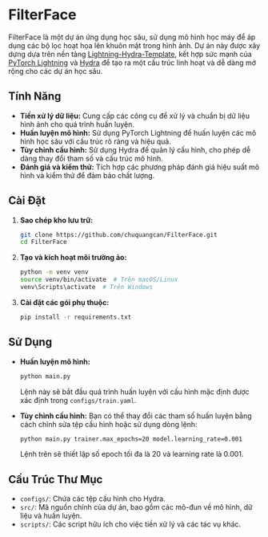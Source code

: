 # FilterFace

FilterFace là một dự án ứng dụng học sâu, sử dụng mô hình học máy để áp dụng các bộ lọc hoạt họa lên khuôn mặt trong hình ảnh. Dự án này được xây dựng dựa trên nền tảng [Lightning-Hydra-Template](https://github.com/ashleve/lightning-hydra-template), kết hợp sức mạnh của [PyTorch Lightning](https://www.pytorchlightning.ai/) và [Hydra](https://hydra.cc/) để tạo ra một cấu trúc linh hoạt và dễ dàng mở rộng cho các dự án học sâu.

## Tính Năng

- **Tiền xử lý dữ liệu:** Cung cấp các công cụ để xử lý và chuẩn bị dữ liệu hình ảnh cho quá trình huấn luyện.
- **Huấn luyện mô hình:** Sử dụng PyTorch Lightning để huấn luyện các mô hình học sâu với cấu trúc rõ ràng và hiệu quả.
- **Tùy chỉnh cấu hình:** Sử dụng Hydra để quản lý cấu hình, cho phép dễ dàng thay đổi tham số và cấu trúc mô hình.
- **Đánh giá và kiểm thử:** Tích hợp các phương pháp đánh giá hiệu suất mô hình và kiểm thử để đảm bảo chất lượng.

## Cài Đặt

1. **Sao chép kho lưu trữ:**
   ```bash
   git clone https://github.com/chuquangcan/FilterFace.git
   cd FilterFace
   ```

2. **Tạo và kích hoạt môi trường ảo:**
   ```bash
   python -m venv venv
   source venv/bin/activate  # Trên macOS/Linux
   venv\Scripts\activate  # Trên Windows
   ```

3. **Cài đặt các gói phụ thuộc:**
   ```bash
   pip install -r requirements.txt
   ```

## Sử Dụng

- **Huấn luyện mô hình:**
   ```bash
   python main.py
   ```
   Lệnh này sẽ bắt đầu quá trình huấn luyện với cấu hình mặc định được xác định trong `configs/train.yaml`.

- **Tùy chỉnh cấu hình:**
   Bạn có thể thay đổi các tham số huấn luyện bằng cách chỉnh sửa tệp cấu hình hoặc sử dụng dòng lệnh:
   ```bash
   python main.py trainer.max_epochs=20 model.learning_rate=0.001
   ```
   Lệnh trên sẽ thiết lập số epoch tối đa là 20 và learning rate là 0.001.

## Cấu Trúc Thư Mục

- `configs/`: Chứa các tệp cấu hình cho Hydra.
- `src/`: Mã nguồn chính của dự án, bao gồm các mô-đun về mô hình, dữ liệu và huấn luyện.
- `scripts/`: Các script hữu ích cho việc tiền xử lý và các tác vụ khác.


